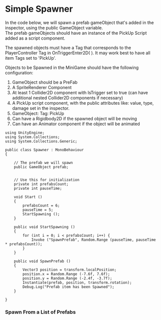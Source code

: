 # **Simple Spawner**

In the code below, we will spawn a prefab gameObject that's added in the inspector, using the public GameObject variable.  
The prefab gameObjects should have an instance of the PickUp Script added as a script component.

The spawned objects must have a Tag that corresponds to the PlayerController Tag in OnTriggerEnter2D\( \).  It may work best to have all item Tags set to 'PickUp'.

Objects to be Spawned in the MiniGame should have the following configuration:

1. GameObject should be a PreFab
2. A SpriteRenderer Component
3. At least 1 Collider2D component with IsTrigger set to true \(can have additional nested Collider2D components if necessary\)
4. A PickUp script component, with the public attributes like: value, type, damage set in the inspector.
5. GameObject: Tag:  PickUp
6. Can have a Rigidbody2D if the spawned object will be moving
7. Can have an Animator component if the object will be animated

```
using UnityEngine;
using System.Collections;
using System.Collections.Generic;

public class Spawner : MonoBehaviour
{

    // The prefab we will spawn
    public GameObject prefab;


    // Use this for initialization
    private int prefabsCount;
    private int pauseTime;

    void Start ()
    {
        prefabsCount = 6;
        pauseTime = 5;
        StartSpawning ();
    }

    public void StartSpawning ()
    {
        for (int i = 0; i < prefabsCount; i++) {
            Invoke ("SpawnPrefab", Random.Range (pauseTime, pauseTime * prefabsCount)); 
        }
    }

    public void SpawnPrefab ()
    {
        Vector3 position = transform.localPosition;
        position.x = Random.Range (-7.6f, 7.6f);
        position.y = Random.Range (-2.4f, -3.7f);
        Instantiate(prefab, position, transform.rotation);
        Debug.Log("Prefab item has been Spawned");
    }

}
```

### Spawn From a List of Prefabs



